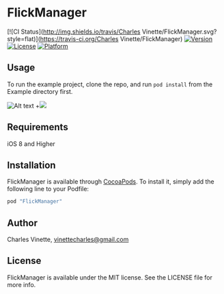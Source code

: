 # FlickManager

[![CI Status](http://img.shields.io/travis/Charles Vinette/FlickManager.svg?style=flat)](https://travis-ci.org/Charles Vinette/FlickManager)
[![Version](https://img.shields.io/cocoapods/v/FlickManager.svg?style=flat)](http://cocoapods.org/pods/FlickManager)
[![License](https://img.shields.io/cocoapods/l/FlickManager.svg?style=flat)](http://cocoapods.org/pods/FlickManager)
[![Platform](https://img.shields.io/cocoapods/p/FlickManager.svg?style=flat)](http://cocoapods.org/pods/FlickManager)

## Usage

To run the example project, clone the repo, and run `pod install` from the Example directory first.

![Alt text](http://imgur.com/bVGTpda.gif "Flick Manager Gif")
+![](http://imgur.com/bVGTpda.gif)

## Requirements
iOS 8 and Higher

## Installation

FlickManager is available through [CocoaPods](http://cocoapods.org). To install
it, simply add the following line to your Podfile:

```ruby
pod "FlickManager"
```

## Author

Charles Vinette, vinettecharles@gmail.com

## License

FlickManager is available under the MIT license. See the LICENSE file for more info.
